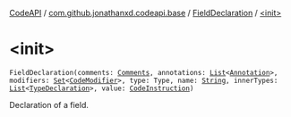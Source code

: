 [CodeAPI](../../index.md) / [com.github.jonathanxd.codeapi.base](../index.md) / [FieldDeclaration](index.md) / [&lt;init&gt;](.)

# &lt;init&gt;

`FieldDeclaration(comments: `[`Comments`](../../com.github.jonathanxd.codeapi.base.comment/-comments/index.md)`, annotations: `[`List`](https://kotlinlang.org/api/latest/jvm/stdlib/kotlin.collections/-list/index.html)`<`[`Annotation`](../-annotation/index.md)`>, modifiers: `[`Set`](https://kotlinlang.org/api/latest/jvm/stdlib/kotlin.collections/-set/index.html)`<`[`CodeModifier`](../-code-modifier/index.md)`>, type: Type, name: `[`String`](https://kotlinlang.org/api/latest/jvm/stdlib/kotlin/-string/index.html)`, innerTypes: `[`List`](https://kotlinlang.org/api/latest/jvm/stdlib/kotlin.collections/-list/index.html)`<`[`TypeDeclaration`](../-type-declaration/index.md)`>, value: `[`CodeInstruction`](../../com.github.jonathanxd.codeapi/-code-instruction.md)`)`

Declaration of a field.

